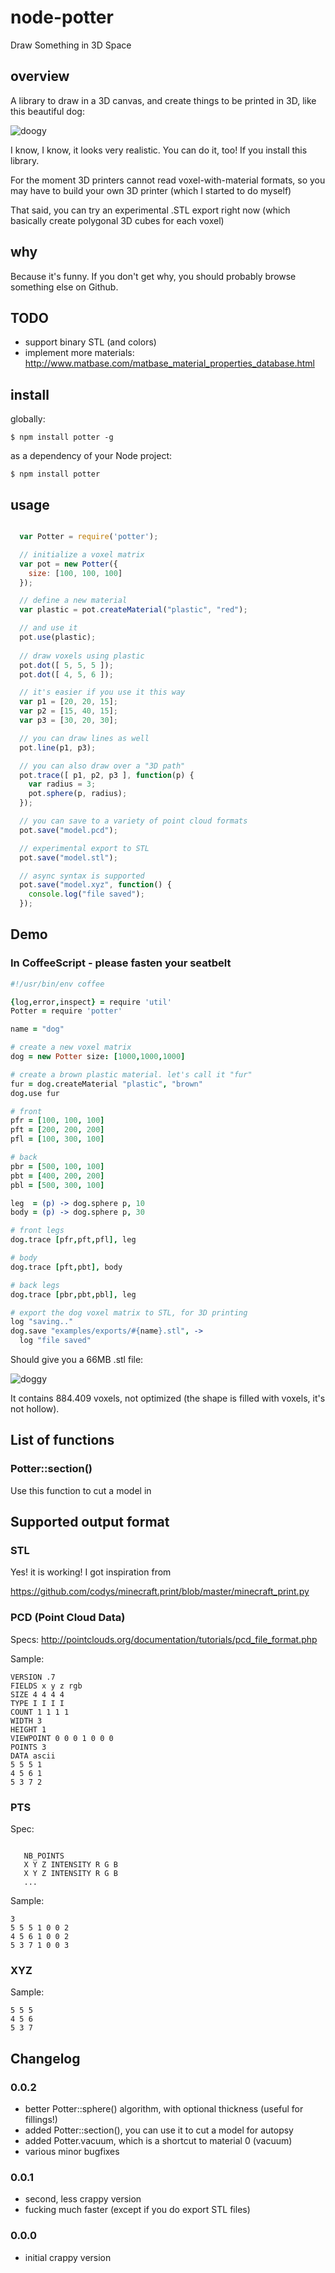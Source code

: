 
node-potter
===========

Draw Something in 3D Space

## overview

  A library to draw in a 3D canvas, and create things to be printed in 3D, like this beautiful dog:
  
  ![doogy](http://img528.imageshack.us/img528/518/doggy.png)
   
  I know, I know, it looks very realistic. You can do it, too! If you install this library.

  For the moment 3D printers cannot read voxel-with-material formats,
  so you may have to build your own 3D printer (which I started to do myself)

  That said, you can try an experimental .STL export right now
  (which basically create polygonal 3D cubes for each voxel)


## why

  Because it's funny. If you don't get why, you should probably 
  browse something else on Github.

## TODO

  * support binary STL (and colors)
  * implement more materials: http://www.matbase.com/matbase_material_properties_database.html

## install

  globally:

    $ npm install potter -g

  as a dependency of your Node project:

    $ npm install potter


## usage

``` javascript

  var Potter = require('potter');

  // initialize a voxel matrix
  var pot = new Potter({
    size: [100, 100, 100]
  });

  // define a new material
  var plastic = pot.createMaterial("plastic", "red");

  // and use it
  pot.use(plastic);
  
  // draw voxels using plastic
  pot.dot([ 5, 5, 5 ]);
  pot.dot([ 4, 5, 6 ]);

  // it's easier if you use it this way
  var p1 = [20, 20, 15];
  var p2 = [15, 40, 15];
  var p3 = [30, 20, 30];

  // you can draw lines as well
  pot.line(p1, p3);

  // you can also draw over a "3D path"
  pot.trace([ p1, p2, p3 ], function(p) {
    var radius = 3;
    pot.sphere(p, radius);
  });

  // you can save to a variety of point cloud formats
  pot.save("model.pcd"); 

  // experimental export to STL
  pot.save("model.stl");

  // async syntax is supported
  pot.save("model.xyz", function() {
    console.log("file saved");
  });

```

## Demo

### In CoffeeScript - please fasten your seatbelt

``` coffeescript
#!/usr/bin/env coffee

{log,error,inspect} = require 'util'
Potter = require 'potter'

name = "dog"

# create a new voxel matrix
dog = new Potter size: [1000,1000,1000]

# create a brown plastic material. let's call it "fur"
fur = dog.createMaterial "plastic", "brown"
dog.use fur

# front
pfr = [100, 100, 100]
pft = [200, 200, 200]
pfl = [100, 300, 100]

# back
pbr = [500, 100, 100]
pbt = [400, 200, 200]
pbl = [500, 300, 100]

leg  = (p) -> dog.sphere p, 10
body = (p) -> dog.sphere p, 30

# front legs
dog.trace [pfr,pft,pfl], leg

# body
dog.trace [pft,pbt], body

# back legs
dog.trace [pbr,pbt,pbl], leg

# export the dog voxel matrix to STL, for 3D printing
log "saving.."
dog.save "examples/exports/#{name}.stl", ->
  log "file saved"

```

Should give you a 66MB .stl file:

![doggy](http://img641.imageshack.us/img641/3148/doggy2.png)

 It contains 884.409 voxels, not optimized (the shape is filled with voxels, it's not hollow).

## List of functions

### Potter::section()

 Use this function to cut a model in 
## Supported output format

### STL

  Yes! it is working! I got inspiration from

  https://github.com/codys/minecraft.print/blob/master/minecraft_print.py


### PCD (Point Cloud Data)

  Specs: 
  http://pointclouds.org/documentation/tutorials/pcd_file_format.php

  Sample:

```
VERSION .7
FIELDS x y z rgb
SIZE 4 4 4 4
TYPE I I I I
COUNT 1 1 1 1
WIDTH 3
HEIGHT 1
VIEWPOINT 0 0 0 1 0 0 0
POINTS 3
DATA ascii
5 5 5 1
4 5 6 1
5 3 7 2
```

### PTS

  Spec: 

```

   NB_POINTS
   X Y Z INTENSITY R G B
   X Y Z INTENSITY R G B
   ...

```
  Sample:

```
3
5 5 5 1 0 0 2
4 5 6 1 0 0 2
5 3 7 1 0 0 3
```

### XYZ

  Sample:

```
5 5 5
4 5 6
5 3 7
```


## Changelog

### 0.0.2
 
  * better Potter::sphere() algorithm, with optional thickness (useful for fillings!)
  * added Potter::section(), you can use it to cut a model for autopsy
  * added Potter.vacuum, which is a shortcut to material 0 (vacuum)
  * various minor bugfixes

### 0.0.1

  * second, less crappy version 
  * fucking much faster (except if you do export STL files)

### 0.0.0

  * initial crappy version

